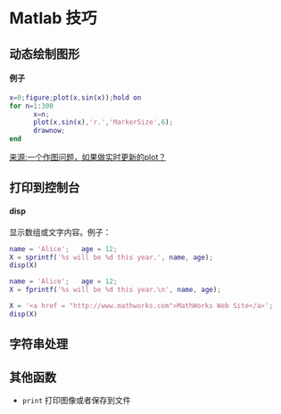 # Matlab 技巧


## 动态绘制图形

#### 例子

```matlab
x=0;figure;plot(x,sin(x));hold on
for n=1:300
      x=n;
      plot(x,sin(x),'r.','MarkerSize',6);
      drawnow;
end
```

[来源:一个作图问题，如果做实时更新的plot？](http://www.ilovematlab.cn/thread-218787-1-1.html)

## 打印到控制台

#### disp

显示数组或文字内容。例子：

```matlab
name = 'Alice';   age = 12;
X = sprintf('%s will be %d this year.', name, age);
disp(X)

name = 'Alice';   age = 12;
X = fprintf('%s will be %d this year.\n', name, age);

X = '<a href = "http://www.mathworks.com">MathWorks Web Site</a>';
disp(X)
```

## 字符串处理


## 其他函数

- `print` 打印图像或者保存到文件
